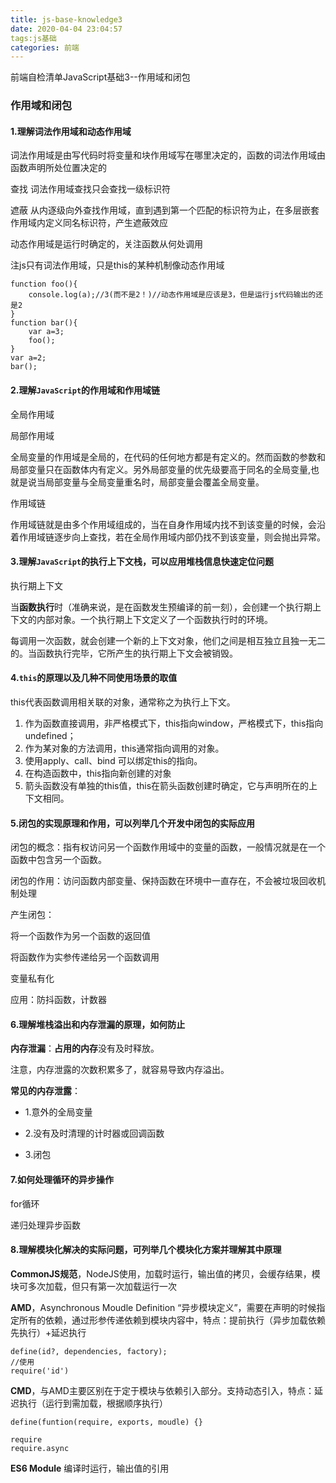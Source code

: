 ```yaml
---
title: js-base-knowledge3
date: 2020-04-04 23:04:57
tags:js基础
categories: 前端
---
```

前端自检清单JavaScript基础3--作用域和闭包

<!--more-->
### 作用域和闭包

#### 1.理解词法作用域和动态作用域

词法作用域是由写代码时将变量和块作用域写在哪里决定的，函数的词法作用域由函数声明所处位置决定的

查找 词法作用域查找只会查找一级标识符

遮蔽 从内逐级向外查找作用域，直到遇到第一个匹配的标识符为止，在多层嵌套作用域内定义同名标识符，产生遮蔽效应

动态作用域是运行时确定的，关注函数从何处调用

注js只有词法作用域，只是this的某种机制像动态作用域

```
function foo(){
    console.log(a);//3(而不是2！)//动态作用域是应该是3，但是运行js代码输出的还是2
}
function bar(){
    var a=3;
    foo();
}
var a=2;
bar();
```



#### 2.理解`JavaScript`的作用域和作用域链

全局作用域

局部作用域

全局变量的作用域是全局的，在代码的任何地方都是有定义的。然而函数的参数和局部变量只在函数体内有定义。另外局部变量的优先级要高于同名的全局变量,也就是说当局部变量与全局变量重名时，局部变量会覆盖全局变量。

作用域链

作用域链就是由多个作用域组成的，当在自身作用域内找不到该变量的时候，会沿着作用域链逐步向上查找，若在全局作用域内部仍找不到该变量，则会抛出异常。

#### 3.理解`JavaScript`的执行上下文栈，可以应用堆栈信息快速定位问题

执行期上下文

当**函数执行**时（准确来说，是在函数发生预编译的前一刻），会创建一个执行期上下文的内部对象。一个执行期上下文定义了一个函数执行时的环境。

每调用一次函数，就会创建一个新的上下文对象，他们之间是相互独立且独一无二的。当函数执行完毕，它所产生的执行期上下文会被销毁。

#### 4.`this`的原理以及几种不同使用场景的取值

this代表函数调用相关联的对象，通常称之为执行上下文。

1. 作为函数直接调用，非严格模式下，this指向window，严格模式下，this指向undefined；
2. 作为某对象的方法调用，this通常指向调用的对象。
3. 使用apply、call、bind 可以绑定this的指向。
4. 在构造函数中，this指向新创建的对象
5. 箭头函数没有单独的this值，this在箭头函数创建时确定，它与声明所在的上下文相同。

#### 5.闭包的实现原理和作用，可以列举几个开发中闭包的实际应用

闭包的概念：指有权访问另一个函数作用域中的变量的函数，一般情况就是在一个函数中包含另一个函数。

闭包的作用：访问函数内部变量、保持函数在环境中一直存在，不会被垃圾回收机制处理

产生闭包：

将一个函数作为另一个函数的返回值

将函数作为实参传递给另一个函数调用

变量私有化

应用：防抖函数，计数器

#### 6.理解堆栈溢出和内存泄漏的原理，如何防止

**内存泄漏**：**占用的内存**没有及时释放。

注意，内存泄露的次数积累多了，就容易导致内存溢出。

**常见的内存泄露**：

- 1.意外的全局变量

- 2.没有及时清理的计时器或回调函数

- 3.闭包

#### 7.如何处理循环的异步操作

for循环

递归处理异步函数

#### 8.理解模块化解决的实际问题，可列举几个模块化方案并理解其中原理

**CommonJS规范**，NodeJS使用，加载时运行，输出值的拷贝，会缓存结果，模块可多次加载，但只有第一次加载运行一次

**AMD**，Asynchronous Moudle Definition “异步模块定义”，需要在声明的时候指定所有的依赖，通过形参传递依赖到模块内容中，特点：提前执行（异步加载依赖先执行）+延迟执行

```
define(id?, dependencies, factory);
//使用
require('id')
```

**CMD**，与AMD主要区别在于定于模块与依赖引入部分。支持动态引入，特点：延迟执行（运行到需加载，根据顺序执行）

```
define(funtion(require, exports, moudle) {}

require
require.async
```

**ES6 Module** 编译时运行，输出值的引用